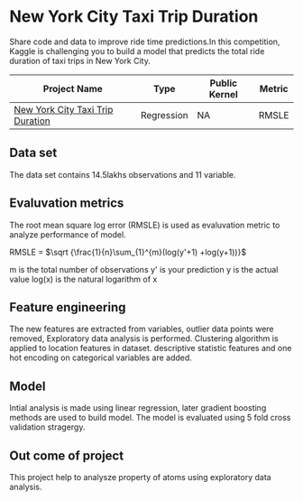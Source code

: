 # New York City Taxi Trip Duration
Share code and data to improve ride time predictions.In this competition, Kaggle is challenging you to build a model that predicts the total ride duration of taxi trips in New York City.

| Project Name | Type  | Public Kernel | Metric |
| ------ | ------ | ------ | ------ | 
|[New York City Taxi Trip Duration](https://www.kaggle.com/c/nyc-taxi-trip-duration)| Regression | NA | RMSLE |


## Data set
The data set contains 14.5lakhs observations and 11 variable.

## Evaluvation metrics
The root mean square log error (RMSLE) is used as evaluvation metric to analyze performance of model. 

RMSLE = $\sqrt {\frac{1}{n}\sum_{1}^{m}(log(y'+1) +log(y+1))}$

m  is the total number of observations 
y' is your prediction
y is the actual value 
log(x) is the natural logarithm of x


## Feature engineering
The new features are extracted from variables, outlier data points were removed, Exploratory data analysis is performed. Clustering algorithm is applied to location features in dataset.  descriptive statistic features and one hot encoding on categorical variables are added.

## Model
Intial analysis is made using linear regression, later gradient boosting methods are used to build model. The model is evaluated using 5 fold cross validation stragergy.

## Out come of project
This project help to analysze property of atoms using exploratory data analysis.
